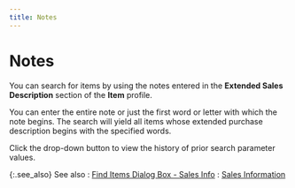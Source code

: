 ```yaml
---
title: Notes
---
```


# Notes


You can search for items by using the notes entered in the **Extended 
 Sales Description** section of the **Item**  profile.


You can enter the entire note or just the first word or letter with  which the note begins. The search will yield all items whose extended  purchase description begins with the specified words.


Click the drop-down button to view the history of prior search parameter  values.


{:.see_also}
See also
: [Find  Items Dialog Box - Sales Info]({{site.mi_baseurl}}/finding-items/create-a-new-item-filter/find-items-dialog-box/the_find_items_dialog_box_sales_info.html)
: [Sales  Information]({{site.mi_baseurl}}/finding-items/find-item-details/sales-information/sales_information_find_items_content.html)
